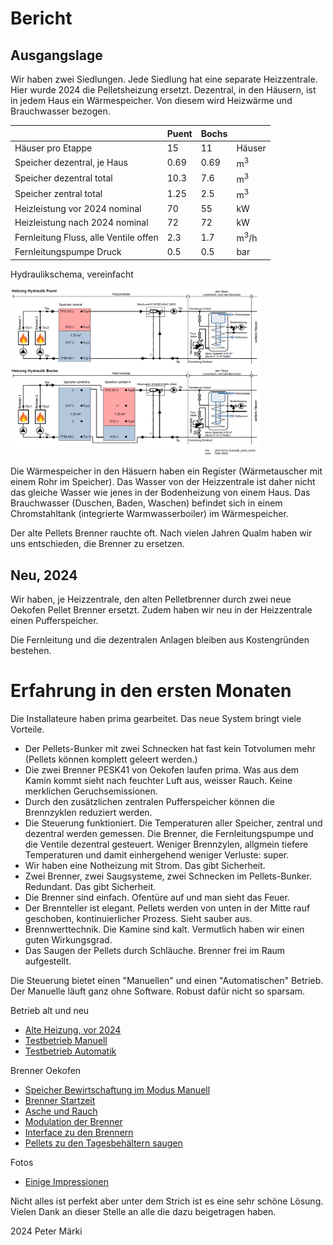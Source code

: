 # Bericht

## Ausgangslage

Wir haben zwei Siedlungen. Jede Siedlung hat eine separate Heizzentrale. Hier wurde 2024 die Pelletsheizung ersetzt. 
Dezentral, in den Häusern, ist in jedem Haus ein Wärmespeicher. Von diesem wird Heizwärme und Brauchwasser bezogen.

||Puent|Bochs| |
|---|---|---|---|
|Häuser pro Etappe|15|11|Häuser|
|Speicher dezentral, je Haus|0.69|0.69|m<sup>3</sup>|
|Speicher dezentral total|10.3|7.6|m<sup>3</sup>|
|Speicher zentral total|1.25|2.5|m<sup>3</sup>|
|Heizleistung vor 2024 nominal|70|55|kW|
|Heizleistung nach 2024 nominal|72|72|kW|
|Fernleitung Fluss, alle Ventile offen|2.3|1.7|m<sup>3</sup>/h|
|Fernleitungspumpe  Druck |0.5|0.5|bar|

Hydraulikschema, vereinfacht

<img src="./images/hydraulik.png" width="400" />


Die Wärmespeicher in den Häsuern haben ein Register (Wärmetauscher mit einem Rohr im Speicher). Das Wasser von der Heizzentrale ist daher nicht das gleiche Wasser wie jenes in der Bodenheizung von einem Haus. Das Brauchwasser (Duschen, Baden, Waschen) befindet sich in einem Chromstahltank (integrierte Warmwasserboiler) im Wärmespeicher.

Der alte Pellets Brenner rauchte oft. Nach vielen Jahren Qualm haben wir uns entschieden, die Brenner zu ersetzen.

## Neu, 2024

Wir haben, je Heizzentrale, den alten Pelletbrenner durch zwei neue Oekofen Pellet Brenner ersetzt. Zudem haben wir neu in der Heizzentrale einen Pufferspeicher.

Die Fernleitung und die dezentralen Anlagen bleiben aus Kostengründen bestehen.

# Erfahrung in den ersten Monaten
Die Installateure haben prima gearbeitet.
Das neue System bringt viele Vorteile.
- Der Pellets-Bunker mit zwei Schnecken hat fast kein Totvolumen mehr (Pellets können komplett geleert werden.)
- Die zwei Brenner PESK41 von Oekofen laufen prima. Was aus dem Kamin kommt sieht nach feuchter Luft aus, weisser Rauch. Keine merklichen Geruchsemissionen.
- Durch den zusätzlichen zentralen Pufferspeicher können die Brennzyklen reduziert werden.
- Die Steuerung funktioniert. Die Temperaturen aller Speicher, zentral und dezentral werden gemessen. Die Brenner, die Fernleitungspumpe und die Ventile dezentral gesteuert. Weniger Brennzylen, allgmein tiefere Temperaturen und damit einhergehend weniger Verluste: super.
- Wir haben eine Notheizung mit Strom. Das gibt Sicherheit.
- Zwei Brenner, zwei Saugsysteme, zwei Schnecken im Pellets-Bunker. Redundant. Das gibt Sicherheit.
- Die Brenner sind einfach. Ofentüre auf und man sieht das Feuer. 
- Der Brennteller ist elegant. Pellets werden von unten in der Mitte rauf geschoben, kontinuierlicher Prozess. Sieht sauber aus.
- Brennwerttechnik. Die Kamine sind kalt. Vermutlich haben wir einen guten Wirkungsgrad.
- Das Saugen der Pellets durch Schläuche. Brenner frei im Raum aufgestellt. 


Die Steuerung bietet einen "Manuellen" und einen "Automatischen" Betrieb. Der Manuelle läuft ganz ohne Software. Robust dafür nicht so sparsam.

Betrieb alt und neu

- [Alte Heizung, vor 2024](./betrieb_vor_2024/readme.md) 
- [Testbetrieb Manuell](./betrieb_manuell/readme.md) 
- [Testbetrieb Automatik](./betrieb_automatik/readme.md) 

Brenner Oekofen

- [Speicher Bewirtschaftung im Modus Manuell](./speicher_bewirtschaftung/readme.md) 
- [Brenner Startzeit](./brenner_startzeit/readme.md) 
- [Asche und Rauch](./asche_rauch/readme.md) 
- [Modulation der Brenner](./modulation/readme.md) 
- [Interface zu den Brennern](./modbus_relaiskontakte/readme.md) 
- [Pellets zu den Tagesbehältern saugen](./saugen/readme.md) 

Fotos
- [Einige Impressionen](./impressionen/readme.md) 

Nicht alles ist perfekt aber unter dem Strich ist es eine sehr schöne Lösung. Vielen Dank an dieser Stelle an alle die dazu beigetragen haben.

2024 Peter Märki